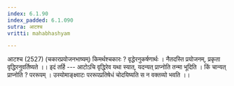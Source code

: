 ```yaml
---
index: 6.1.90
index_padded: 6.1.090
sutra: आटश्च
vritti: mahabhashyam

---
```

 आटश्च (2527) (चकारप्रयोजनभाष्यम्) किमर्थश्चकारः ? वृद्धेरनुकर्षणार्थः । नैतदस्ति प्रयोजनम्, प्रकृता वृद्धिरनुवर्तिष्यते ।। इदं तर्हि --- आटोऽचि वृद्धिरेव यथा स्यात्, यदन्यत् प्राप्नोति तन्मा भूदिति । किं चान्यत् प्राप्नोति ? पररूपम् । उस्योमाङ्क्ष्वाटः पररूपप्रतिषेधं चोदयिष्यति स न वक्तव्यो भवति ।। 